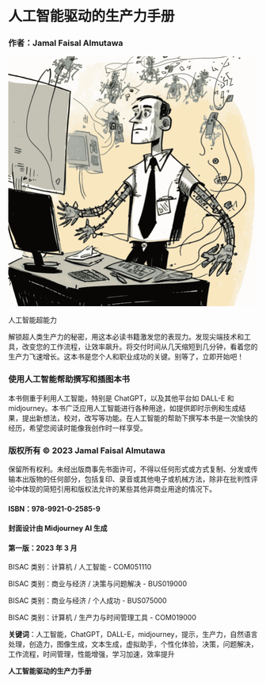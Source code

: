 # 人工智能驱动的生产力手册

### 作者：Jamal Faisal Almutawa

![](img/image-1.png)

人工智能超能力

解锁超人类生产力的秘密，用这本必读书籍激发您的表现力。发现尖端技术和工具，改变您的工作流程，让效率飙升。将交付时间从几天缩短到几分钟，看着您的生产力飞速增长。这本书是您个人和职业成功的关键。别等了，立即开始吧！

### 使用人工智能帮助撰写和插图本书

本书侧重于利用人工智能，特别是 ChatGPT，以及其他平台如 DALL-E 和 midjourney。本书广泛应用人工智能进行各种用途，如提供即时示例和生成结果，提出新想法，校对，改写等功能。在人工智能的帮助下撰写本书是一次愉快的经历，希望您阅读时能像我创作时一样享受。

### 版权所有 © 2023 Jamal Faisal Almutawa

保留所有权利。未经出版商事先书面许可，不得以任何形式或方式复制、分发或传输本出版物的任何部分，包括复印、录音或其他电子或机械方法，除非在批判性评论中体现的简短引用和版权法允许的某些其他非商业用途的情况下。

#### ISBN：978-9921-0-2585-9

#### 封面设计由 Midjourney AI 生成

#### 第一版：2023 年 3 月

BISAC 类别：计算机 / 人工智能 - COM051110

BISAC 类别：商业与经济 / 决策与问题解决 - BUS019000

BISAC 类别：商业与经济 / 个人成功 - BUS075000

BISAC 类别：计算机 / 生产力与时间管理工具 - COM019000

**关键词**：人工智能，ChatGPT，DALL-E，midjourney，提示，生产力，自然语言处理，创造力，图像生成，文本生成，虚拟助手，个性化体验，决策，问题解决，工作流程，时间管理，性能增强，学习加速，效率提升

**人工智能驱动的生产力手册**
